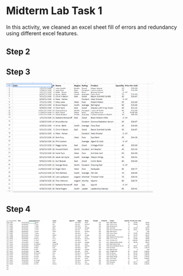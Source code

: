 
# Midterm Lab Task 1
In this activity, we cleaned an excel sheet fill of errors and redundancy using different excel features.
## Step 2
## Step 3
<img src="images/DataRAW.png" alt="Alt Text" Width="400" heigth="300">

## Step 4
<img src="images/DataNOR.png" alt="Alt Text" Width="400" heigth="300">
